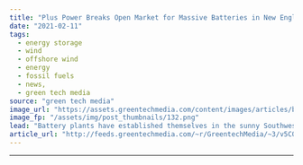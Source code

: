 ```yaml
---
title: "Plus Power Breaks Open Market for Massive Batteries in New England"
date: "2021-02-11"
tags: 
  - energy storage
  - wind
  - offshore wind
  - energy
  - fossil fuels
  - news,
  - green tech media
source: "green tech media"
image_url: "https://assets.greentechmedia.com/content/images/articles/boston_evening.png"
image_fp: "/assets/img/post_thumbnails/132.png"
lead: "Battery plants have established themselves in the sunny Southwest, but this week was the first time they won big in New England. San Francisco-based developer Plus Power won two bids in the latest capacity auction held by the New England ISO, which o ..."
article_url: "http://feeds.greentechmedia.com/~r/GreentechMedia/~3/v5C0FGmRoBU/plus-power-breaks-open-new-england-market-for-massive-batteries"
---
```


---
